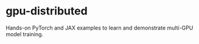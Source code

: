 # gpu-distributed
Hands-on PyTorch and JAX examples to learn and demonstrate multi-GPU model training.
